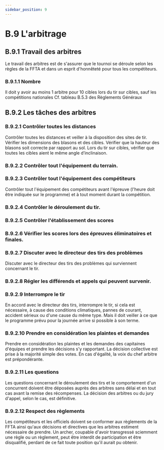 ```yaml
---
sidebar_position: 9
---
```


# B.9 L'arbitrage

## B.9.1 Travail des arbitres

Le travail des arbitres est de s'assurer que le tournoi se déroule selon les règles de la FFTA et dans
un esprit d'honnêteté pour tous les compétiteurs.

### B.9.1.1 Nombre

Il doit y avoir au moins 1 arbitre pour 10 cibles lors du tir sur cibles, sauf les compétitions
nationales Cf. tableau B.5.3 des Règlements Généraux

## B.9.2 Les tâches des arbitres

### B.9.2.1 Contrôler toutes les distances

Contrôler toutes les distances et veiller à la disposition des sites de tir. Vérifier les dimensions des
blasons et des cibles. Vérifier que la hauteur des blasons soit correcte par rapport au sol. Lors du tir sur
cibles, vérifier que toutes les cibles aient le même angle d’inclinaison.

### B.9.2.2 Contrôler tout l'équipement du terrain.

### B.9.2.3 Contrôler tout l'équipement des compétiteurs

Contrôler tout l'équipement des compétiteurs avant l'épreuve (l'heure doit être indiquée sur le
programme) et à tout moment durant la compétition.

### B.9.2.4 Contrôler le déroulement du tir.

### B.9.2.5 Contrôler l'établissement des scores

### B.9.2.6 Vérifier les scores lors des épreuves éliminatoires et finales.

### B.9.2.7 Discuter avec le directeur des tirs des problèmes

Discuter avec le directeur des tirs des problèmes qui surviennent concernant le tir.

### B.9.2.8 Régler les différends et appels qui peuvent survenir.

### B.9.2.9 Interrompre le tir

En accord avec le directeur des tirs, interrompre le tir, si cela est nécessaire, à cause des
conditions climatiques, pannes de courant, accident sérieux ou d'une cause du même type. Mais il doit veiller
à ce que le programme prévu pour la journée arrive si possible à son terme.

### B.9.2.10 Prendre en considération les plaintes et demandes

Prendre en considération les plaintes et les demandes des capitaines d'équipes et prendre les
décisions s'y rapportant. La décision collective est prise à la majorité simple des votes. En cas d'égalité, la
voix du chef arbitre est prépondérante.

### B.9.2.11 Les questions

Les questions concernant le déroulement des tirs et le comportement d'un concurrent doivent
être déposées auprès des arbitres sans délai et en tout cas avant la remise des récompenses. La décision
des arbitres ou du jury d'appel, selon le cas, est définitive.

### B.9.2.12 Respect des règlements

Les compétiteurs et les officiels doivent se conformer aux règlements de la FFTA ainsi qu'aux
décisions et directives que les arbitres estiment nécessaire de prendre. Un archer, coupable d'avoir
transgressé sciemment une règle ou un règlement, peut être interdit de participation et être disqualifié,
perdant de ce fait toute position qu'il aurait pu obtenir.
